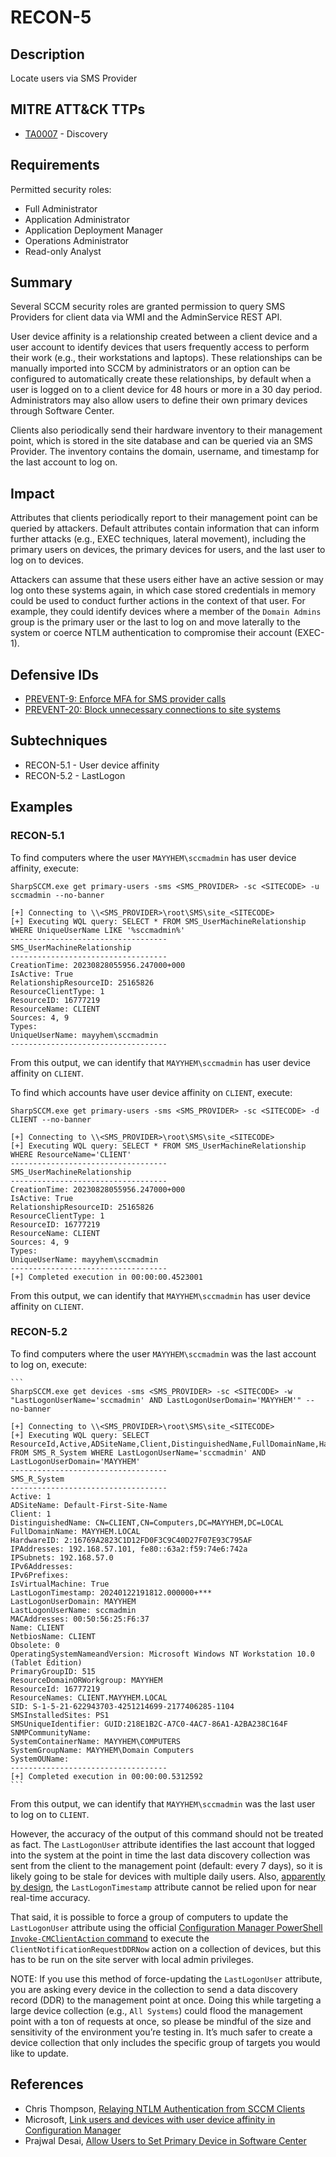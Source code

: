 # RECON-5

## Description
Locate users via SMS Provider 

## MITRE ATT&CK TTPs
- [TA0007](https://attack.mitre.org/tactics/TA0007/) - Discovery

## Requirements
Permitted security roles:
- Full Administrator
- Application Administrator
- Application Deployment Manager
- Operations Administrator
- Read-only Analyst

## Summary
Several SCCM security roles are granted permission to query SMS Providers for client data via WMI and the AdminService REST API. 

User device affinity is a relationship created between a client device and a user account to identify devices that users frequently access to perform their work (e.g., their workstations and laptops). These relationships can be manually imported into SCCM by administrators or an option can be configured to automatically create these relationships, by default when a user is logged on to a client device for 48 hours or more in a 30 day period. Administrators may also allow users to define their own primary devices through Software Center.

Clients also periodically send their hardware inventory to their management point, which is stored in the site database and can be queried via an SMS Provider. The inventory contains the domain, username, and timestamp for the last account to log on.

## Impact
Attributes that clients periodically report to their management point can be queried by attackers. Default attributes contain information that can inform further attacks (e.g., EXEC techniques, lateral movement), including the primary users on devices, the primary devices for users, and the last user to log on to devices. 

Attackers can assume that these users either have an active session or may log onto these systems again, in which case stored credentials in memory could be used to conduct further actions in the context of that user. For example, they could identify devices where a member of the `Domain Admins` group is the primary user or the last to log on and move laterally to the system or coerce NTLM authentication to compromise their account (EXEC-1).

## Defensive IDs
- [PREVENT-9: Enforce MFA for SMS provider calls](../../../defense-techniques/PREVENT/PREVENT-9/prevent-9_description.md)
- [PREVENT-20: Block unnecessary connections to site systems](../../../defense-techniques/PREVENT/PREVENT-20/prevent-20_description.md)

## Subtechniques
- RECON-5.1 - User device affinity
- RECON-5.2 - LastLogon

## Examples

### RECON-5.1
To find computers where the user `MAYYHEM\sccmadmin` has user device affinity, execute:

```
SharpSCCM.exe get primary-users -sms <SMS_PROVIDER> -sc <SITECODE> -u sccmadmin --no-banner

[+] Connecting to \\<SMS_PROVIDER>\root\SMS\site_<SITECODE>
[+] Executing WQL query: SELECT * FROM SMS_UserMachineRelationship WHERE UniqueUserName LIKE '%sccmadmin%'
-----------------------------------
SMS_UserMachineRelationship
-----------------------------------
CreationTime: 20230828055956.247000+000
IsActive: True
RelationshipResourceID: 25165826
ResourceClientType: 1
ResourceID: 16777219
ResourceName: CLIENT
Sources: 4, 9
Types:
UniqueUserName: mayyhem\sccmadmin
-----------------------------------
```

From this output, we can identify that `MAYYHEM\sccmadmin` has user device affinity on `CLIENT`. 

To find which accounts have user device affinity on `CLIENT`, execute:

```
SharpSCCM.exe get primary-users -sms <SMS_PROVIDER> -sc <SITECODE> -d CLIENT --no-banner

[+] Connecting to \\<SMS_PROVIDER>\root\SMS\site_<SITECODE>
[+] Executing WQL query: SELECT * FROM SMS_UserMachineRelationship WHERE ResourceName='CLIENT'
-----------------------------------
SMS_UserMachineRelationship
-----------------------------------
CreationTime: 20230828055956.247000+000
IsActive: True
RelationshipResourceID: 25165826
ResourceClientType: 1
ResourceID: 16777219
ResourceName: CLIENT
Sources: 4, 9
Types:
UniqueUserName: mayyhem\sccmadmin
-----------------------------------
[+] Completed execution in 00:00:00.4523001
```

From this output, we can identify that `MAYYHEM\sccmadmin` has user device affinity on `CLIENT`. 


### RECON-5.2
To find computers where the user `MAYYHEM\sccmadmin` was the last account to log on, execute:

    ```
    SharpSCCM.exe get devices -sms <SMS_PROVIDER> -sc <SITECODE> -w "LastLogonUserName='sccmadmin' AND LastLogonUserDomain='MAYYHEM'" --no-banner

    [+] Connecting to \\<SMS_PROVIDER>\root\SMS\site_<SITECODE>
    [+] Executing WQL query: SELECT ResourceId,Active,ADSiteName,Client,DistinguishedName,FullDomainName,HardwareID,IPAddresses,IPSubnets,IPv6Addresses,IPv6Prefixes,IsVirtualMachine,LastLogonTimestamp,LastLogonUserDomain,LastLogonUserName,MACAddresses,Name,NetbiosName,Obsolete,OperatingSystemNameandVersion,PrimaryGroupID,ResourceDomainORWorkgroup,ResourceNames,SID,SMSInstalledSites,SMSUniqueIdentifier,SNMPCommunityName,SystemContainerName,SystemGroupName,SystemOUName FROM SMS_R_System WHERE LastLogonUserName='sccmadmin' AND LastLogonUserDomain='MAYYHEM'
    -----------------------------------
    SMS_R_System
    -----------------------------------
    Active: 1
    ADSiteName: Default-First-Site-Name
    Client: 1
    DistinguishedName: CN=CLIENT,CN=Computers,DC=MAYYHEM,DC=LOCAL
    FullDomainName: MAYYHEM.LOCAL
    HardwareID: 2:16769A2823C1D12FD0F3C9C40D27F07E93C795AF
    IPAddresses: 192.168.57.101, fe80::63a2:f59:74e6:742a
    IPSubnets: 192.168.57.0
    IPv6Addresses:
    IPv6Prefixes:
    IsVirtualMachine: True
    LastLogonTimestamp: 20240122191812.000000+***
    LastLogonUserDomain: MAYYHEM
    LastLogonUserName: sccmadmin
    MACAddresses: 00:50:56:25:F6:37
    Name: CLIENT
    NetbiosName: CLIENT
    Obsolete: 0
    OperatingSystemNameandVersion: Microsoft Windows NT Workstation 10.0 (Tablet Edition)
    PrimaryGroupID: 515
    ResourceDomainORWorkgroup: MAYYHEM
    ResourceId: 16777219
    ResourceNames: CLIENT.MAYYHEM.LOCAL
    SID: S-1-5-21-622943703-4251214699-2177406285-1104
    SMSInstalledSites: PS1
    SMSUniqueIdentifier: GUID:218E1B2C-A7C0-4AC7-86A1-A2BA238C164F
    SNMPCommunityName:
    SystemContainerName: MAYYHEM\COMPUTERS
    SystemGroupName: MAYYHEM\Domain Computers
    SystemOUName:
    -----------------------------------
    [+] Completed execution in 00:00:00.5312592
    ```

From this output, we can identify that `MAYYHEM\sccmadmin` was the last user to log on to `CLIENT`. 

However, the accuracy of the output of this command should not be treated as fact. The `LastLogonUser` attribute identifies the last account that logged into the system at the point in time the last data discovery collection was sent from the client to the management point (default: every 7 days), so it is likely going to be stale for devices with multiple daily users. Also, [apparently by design](https://learn.microsoft.com/en-us/archive/blogs/askds/the-lastlogontimestamp-attribute-what-it-was-designed-for-and-how-it-works), the `LastLogonTimestamp` attribute cannot be relied upon for near real-time accuracy.

That said, it is possible to force a group of computers to update the `LastLogonUser` attribute using the official [Configuration Manager PowerShell `Invoke-CMClientAction` command](https://learn.microsoft.com/en-us/powershell/module/configurationmanager/invoke-cmclientaction?view=sccm-ps) to execute the `ClientNotificationRequestDDRNow` action on a collection of devices, but this has to be run on the site server with local admin privileges.

NOTE: If you use this method of force-updating the `LastLogonUser` attribute, you are asking every device in the collection to send a data discovery record (DDR) to the management point at once. Doing this while targeting a large device collection (e.g., `All Systems`) could flood the management point with a ton of requests at once, so please be mindful of the size and sensitivity of the environment you’re testing in. It’s much safer to create a device collection that only includes the specific group of targets you would like to update.

## References
- Chris Thompson, [Relaying NTLM Authentication from SCCM Clients](https://posts.specterops.io/relaying-ntlm-authentication-from-sccm-clients-7dccb8f92867)
- Microsoft, [Link users and devices with user device affinity in Configuration Manager](https://learn.microsoft.com/en-us/mem/configmgr/apps/deploy-use/link-users-and-devices-with-user-device-affinity)
- Prajwal Desai, [Allow Users to Set Primary Device in Software Center](https://www.prajwaldesai.com/allow-users-to-set-primary-device-in-software-center/)